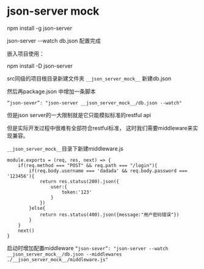 # json-server mock
npm install -g json-server

json-server --watch db.json 配置完成



嵌入项目使用：

npm install -D json-server

src同级的项目根目录新建文件夹 `__json_server_mock__`
新建db.json

然后再package.json 中增加一条脚本

`“json-sever”: "json-server __json_server_mock__/db.json --watch" `


但是json server的一大限制就是它只能模拟标准的restful api

但是实际开发过程中很难有全部符合restful标准，
这时我们需要middleware来实现兼容。

`__json_server_mock__`目录下新建middleware.js

```
module.exports = (req, res, next) => {
    if(req.method === "POST" && req.path === "/login"){
        if(req.body.username === 'dadada' && req.body.password === '123456'){
            return res.status(200).json({
                user:{
                    token:'123'
                }
            })
        }else{
            return res.status(400).json({message:"用户密码错误"})
        }
    }
    next()
}
```

启动时增加配置middleware
`“json-sever”: "json-server --watch __json_server_mock__/db.json --middlewares ./__json_server_mock__/middleware.js" `